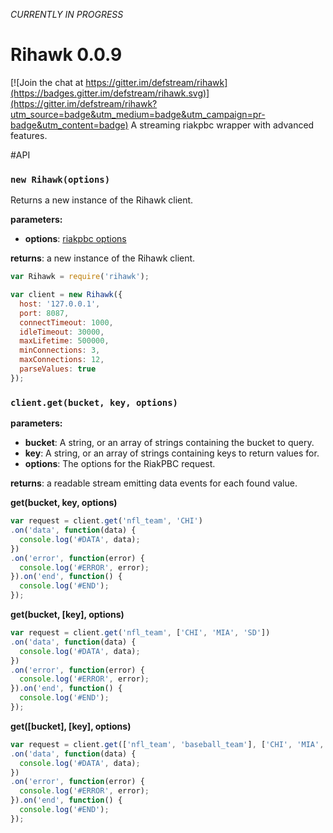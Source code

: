 _CURRENTLY IN PROGRESS_
# Rihawk 0.0.9

[![Join the chat at https://gitter.im/defstream/rihawk](https://badges.gitter.im/defstream/rihawk.svg)](https://gitter.im/defstream/rihawk?utm_source=badge&utm_medium=badge&utm_campaign=pr-badge&utm_content=badge)
A streaming riakpbc wrapper with advanced features. 

#API

### `new Rihawk(options)`

Returns a new instance of the Rihawk client.

**parameters:**
- **options**: [riakpbc options](https://github.com/nlf/riakpbc/blob/master/lib/options.js)

**returns**: a new instance of the Rihawk client.

```javascript
var Rihawk = require('rihawk');

var client = new Rihawk({
  host: '127.0.0.1',
  port: 8087,
  connectTimeout: 1000,
  idleTimeout: 30000,
  maxLifetime: 500000,
  minConnections: 3,
  maxConnections: 12,
  parseValues: true
});
```

### `client.get(bucket, key, options)`

**parameters:** 
- **bucket**: A string, or an array of strings containing the bucket to query.
- **key**: A string, or an array of strings containing keys to return values for.
- **options**: The options for the RiakPBC request.

**returns**: a readable stream emitting data events for each found value.

**get(bucket, key, options)**
```javascript
var request = client.get('nfl_team', 'CHI')
.on('data', function(data) {
  console.log('#DATA', data);
})
.on('error', function(error) {
  console.log('#ERROR', error);
}).on('end', function() {
  console.log('#END');
});
```

**get(bucket, [key], options)**
```javascript
var request = client.get('nfl_team', ['CHI', 'MIA', 'SD'])
.on('data', function(data) {
  console.log('#DATA', data);
})
.on('error', function(error) {
  console.log('#ERROR', error);
}).on('end', function() {
  console.log('#END');
});
```

**get([bucket], [key], options)**
```javascript
var request = client.get(['nfl_team', 'baseball_team'], ['CHI', 'MIA', 'SD'])
.on('data', function(data) {
  console.log('#DATA', data);
})
.on('error', function(error) {
  console.log('#ERROR', error);
}).on('end', function() {
  console.log('#END');
});
```
